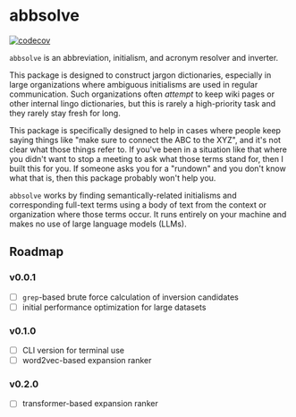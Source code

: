 # abbsolve

[![codecov](https://codecov.io/gh/anthonylabarga/abbsolve/graph/badge.svg?token=2O2COINS7F)](https://codecov.io/gh/anthonylabarga/abbsolve)

`abbsolve` is an abbreviation, initialism, and acronym resolver and
inverter.

This package is designed to construct jargon dictionaries, especially
in large organizations where ambiguous initialisms are used in regular
communication. Such organizations often *attempt* to keep wiki pages
or other internal lingo dictionaries, but this is rarely a
high-priority task and they rarely stay fresh for long.

This package is specifically designed to help in cases where people
keep saying things like "make sure to connect the ABC to the XYZ", and
it's not clear what those things refer to. If you've been in a
situation like that where you didn't want to stop a meeting to ask
what those terms stand for, then I built this for you. If someone asks
you for a "rundown" and you don't know what that is, then this package
probably won't help you.

`abbsolve` works by finding semantically-related initialisms and
corresponding full-text terms using a body of text from the context or
organization where those terms occur. It runs entirely on your machine
and makes no use of large language models (LLMs).


## Roadmap

### v0.0.1
- [ ] `grep`-based brute force calculation of inversion candidates
- [ ] initial performance optimization for large datasets

### v0.1.0
- [ ] CLI version for terminal use
- [ ] word2vec-based expansion ranker

### v0.2.0
- [ ] transformer-based expansion ranker